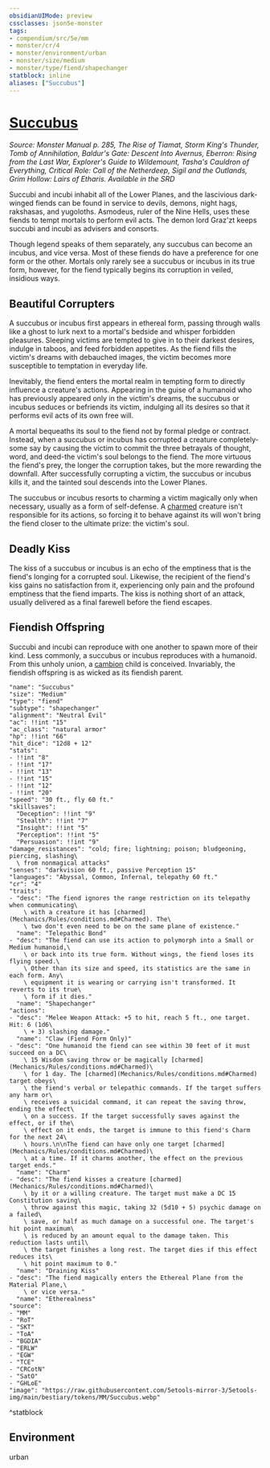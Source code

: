```yaml
---
obsidianUIMode: preview
cssclasses: json5e-monster
tags:
- compendium/src/5e/mm
- monster/cr/4
- monster/environment/urban
- monster/size/medium
- monster/type/fiend/shapechanger
statblock: inline
aliases: ["Succubus"]
---
```

# [Succubus](Mechanics\bestiary\fiend/succubus.md)
*Source: Monster Manual p. 285, The Rise of Tiamat, Storm King's Thunder, Tomb of Annihilation, Baldur's Gate: Descent Into Avernus, Eberron: Rising from the Last War, Explorer's Guide to Wildemount, Tasha's Cauldron of Everything, Critical Role: Call of the Netherdeep, Sigil and the Outlands, Grim Hollow: Lairs of Etharis. Available in the <span title='Systems Reference Document (5.1)'>SRD</span>*  

Succubi and incubi inhabit all of the Lower Planes, and the lascivious dark-winged fiends can be found in service to devils, demons, night hags, rakshasas, and yugoloths. Asmodeus, ruler of the Nine Hells, uses these fiends to tempt mortals to perform evil acts. The demon lord Graz'zt keeps succubi and incubi as advisers and consorts.

Though legend speaks of them separately, any succubus can become an incubus, and vice versa. Most of these fiends do have a preference for one form or the other. Mortals only rarely see a succubus or incubus in its true form, however, for the fiend typically begins its corruption in veiled, insidious ways.

## Beautiful Corrupters

A succubus or incubus first appears in ethereal form, passing through walls like a ghost to lurk next to a mortal's bedside and whisper forbidden pleasures. Sleeping victims are tempted to give in to their darkest desires, indulge in taboos, and feed forbidden appetites. As the fiend fills the victim's dreams with debauched images, the victim becomes more susceptible to temptation in everyday life.

Inevitably, the fiend enters the mortal realm in tempting form to directly influence a creature's actions. Appearing in the guise of a humanoid who has previously appeared only in the victim's dreams, the succubus or incubus seduces or befriends its victim, indulging all its desires so that it performs evil acts of its own free will.

A mortal bequeaths its soul to the fiend not by formal pledge or contract. Instead, when a succubus or incubus has corrupted a creature completely-some say by causing the victim to commit the three betrayals of thought, word, and deed-the victim's soul belongs to the fiend. The more virtuous the fiend's prey, the longer the corruption takes, but the more rewarding the downfall. After successfully corrupting a victim, the succubus or incubus kills it, and the tainted soul descends into the Lower Planes.

The succubus or incubus resorts to charming a victim magically only when necessary, usually as a form of self-defense. A [charmed](Mechanics/Rules/conditions.md#Charmed) creature isn't responsible for its actions, so forcing it to behave against its will won't bring the fiend closer to the ultimate prize: the victim's soul.

## Deadly Kiss

The kiss of a succubus or incubus is an echo of the emptiness that is the fiend's longing for a corrupted soul. Likewise, the recipient of the fiend's kiss gains no satisfaction from it, experiencing only pain and the profound emptiness that the fiend imparts. The kiss is nothing short of an attack, usually delivered as a final farewell before the fiend escapes.

## Fiendish Offspring

Succubi and incubi can reproduce with one another to spawn more of their kind. Less commonly, a succubus or incubus reproduces with a humanoid. From this unholy union, a [cambion](Mechanics/bestiary/fiend/cambion.md) child is conceived. Invariably, the fiendish offspring is as wicked as its fiendish parent.

```statblock
"name": "Succubus"
"size": "Medium"
"type": "fiend"
"subtype": "shapechanger"
"alignment": "Neutral Evil"
"ac": !!int "15"
"ac_class": "natural armor"
"hp": !!int "66"
"hit_dice": "12d8 + 12"
"stats":
- !!int "8"
- !!int "17"
- !!int "13"
- !!int "15"
- !!int "12"
- !!int "20"
"speed": "30 ft., fly 60 ft."
"skillsaves":
  "Deception": !!int "9"
  "Stealth": !!int "7"
  "Insight": !!int "5"
  "Perception": !!int "5"
  "Persuasion": !!int "9"
"damage_resistances": "cold; fire; lightning; poison; bludgeoning, piercing, slashing\
  \ from nonmagical attacks"
"senses": "darkvision 60 ft., passive Perception 15"
"languages": "Abyssal, Common, Infernal, telepathy 60 ft."
"cr": "4"
"traits":
- "desc": "The fiend ignores the range restriction on its telepathy when communicating\
    \ with a creature it has [charmed](Mechanics/Rules/conditions.md#Charmed). The\
    \ two don't even need to be on the same plane of existence."
  "name": "Telepathic Bond"
- "desc": "The fiend can use its action to polymorph into a Small or Medium humanoid,\
    \ or back into its true form. Without wings, the fiend loses its flying speed.\
    \ Other than its size and speed, its statistics are the same in each form. Any\
    \ equipment it is wearing or carrying isn't transformed. It reverts to its true\
    \ form if it dies."
  "name": "Shapechanger"
"actions":
- "desc": "Melee Weapon Attack: +5 to hit, reach 5 ft., one target. Hit: 6 (1d6\
    \ + 3) slashing damage."
  "name": "Claw (Fiend Form Only)"
- "desc": "One humanoid the fiend can see within 30 feet of it must succeed on a DC\
    \ 15 Wisdom saving throw or be magically [charmed](Mechanics/Rules/conditions.md#Charmed)\
    \ for 1 day. The [charmed](Mechanics/Rules/conditions.md#Charmed) target obeys\
    \ the fiend's verbal or telepathic commands. If the target suffers any harm or\
    \ receives a suicidal command, it can repeat the saving throw, ending the effect\
    \ on a success. If the target successfully saves against the effect, or if the\
    \ effect on it ends, the target is immune to this fiend's Charm for the next 24\
    \ hours.\n\nThe fiend can have only one target [charmed](Mechanics/Rules/conditions.md#Charmed)\
    \ at a time. If it charms another, the effect on the previous target ends."
  "name": "Charm"
- "desc": "The fiend kisses a creature [charmed](Mechanics/Rules/conditions.md#Charmed)\
    \ by it or a willing creature. The target must make a DC 15 Constitution saving\
    \ throw against this magic, taking 32 (5d10 + 5) psychic damage on a failed\
    \ save, or half as much damage on a successful one. The target's hit point maximum\
    \ is reduced by an amount equal to the damage taken. This reduction lasts until\
    \ the target finishes a long rest. The target dies if this effect reduces its\
    \ hit point maximum to 0."
  "name": "Draining Kiss"
- "desc": "The fiend magically enters the Ethereal Plane from the Material Plane,\
    \ or vice versa."
  "name": "Etherealness"
"source":
- "MM"
- "RoT"
- "SKT"
- "ToA"
- "BGDIA"
- "ERLW"
- "EGW"
- "TCE"
- "CRCotN"
- "SatO"
- "GHLoE"
"image": "https://raw.githubusercontent.com/5etools-mirror-3/5etools-img/main/bestiary/tokens/MM/Succubus.webp"
```
^statblock

## Environment

urban